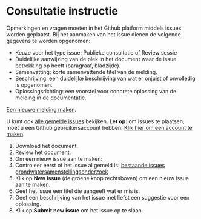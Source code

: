 # Consultatie instructie

Opmerkingen en vragen moeten in het Github platform middels issues worden geplaatst. 
Bij het aanmaken van het issue dienen de volgende gegevens te worden opgenomen:
- Keuze voor het type issue: Publieke consultatie of Review sessie
- Duidelijke aanwijzing van de plek in het document waar de issue betrekking op heeft (paragraaf, bladzijde).
- Samenvatting: korte samenvattende titel van de melding.
- Beschrijving: een duidelijke beschrijving van wat er onjuist of onvolledig is opgenomen.
- Oplossingsrichting: een voorstel voor concrete oplossing van de melding in de documentatie.

[Een nieuwe melding maken][4].

U kunt ook [alle gemelde issues][5] bekijken.
**Let op:** om issues te plaatsen, moet u een Github gebruikersaccount hebben. [Klik hier om een account te maken][6]. 

1. Download het document. 
2. Review het document.
3. Om een nieuw issue aan te maken: 
4. Controleer eerst of het issue al gemeld is: [bestaande issues grondwatersamenstellingsonderzoek][5]
5. Klik op **New Issue** (de groene knop rechtsboven) om een nieuw issue aan te maken.
6. Geef het issue een titel die aangeeft wat er mis is.
7. Geef een beschrijving van het issue met liefst een suggestie voor een oplossing.
8. Klik op **Submit new issue** om het issue op te slaan. 
  

[4]: https://github.com/BROprogramma/GAR/issues/new
[5]: https://github.com/BROprogramma/GAR/issues
[6]: https://github.com/join
